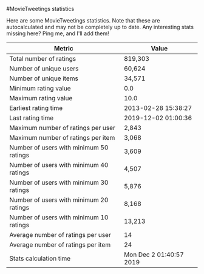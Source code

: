#MovieTweetings statistics

Here are some MovieTweetings statistics. Note that these are autocalculated and may not be completely up to date. Any interesting stats missing here? Ping me, and I'll add them!

Metric | Value
--- | ---
Total number of ratings                 | 819,303
Number of unique users                  | 60,624
Number of unique items                  | 34,571
Minimum rating value                    | 0.0
Maximum rating value                    | 10.0
Earliest rating time                    | 2013-02-28 15:38:27
Last rating time                        | 2019-12-02 01:00:36
Maximum number of ratings per user      | 2,843
Maximum number of ratings per item      | 3,068
Number of users with minimum 50 ratings | 3,609
Number of users with minimum 40 ratings | 4,507
Number of users with minimum 30 ratings | 5,876
Number of users with minimum 20 ratings | 8,168
Number of users with minimum 10 ratings | 13,213
Average number of ratings per user      | 14
Average number of ratings per item      | 24
Stats calculation time                  | Mon Dec  2 01:40:57 2019

